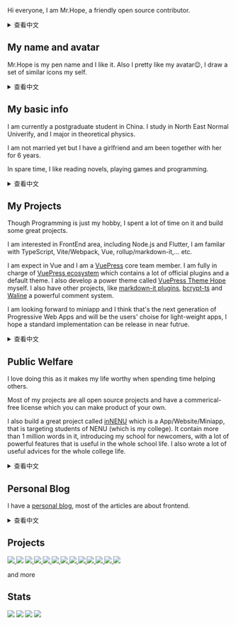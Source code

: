Hi everyone, I am Mr.Hope, a friendly open source contributor.


<details>
  <summary>查看中文</summary>

大家好，我是 Mr.Hope，一个友好的开源贡献者。

</details>

## My name and avatar

Mr.Hope is my pen name and I like it. Also I pretty like my avatar😉, I draw a set of similar icons my self.

<details>
  <summary>查看中文</summary>

## 我的名字和头像

Mr.Hope 是我的笔名，我很喜欢它。我也很喜欢我的头像😉，我自己画了一套类似的图标。

</details>

## My basic info

I am currently a postgraduate student in China. I study in North East Normal Univerify, and I major in theoretical physics.

I am not married yet but I have a girlfriend and am been together with her for 6 years.

In spare time, I like reading novels, playing games and programming.

<details>
  <summary>查看中文</summary>

## 我的基本信息

我目前是中国的一名研究生。我在东北师范大学学习，主修理论物理。

我还没结婚，但我有一个女朋友，我们在一起6年了。

闲暇时，我喜欢看小说、玩游戏和编程。

</details>

## My Projects

Though Programming is just my hobby, I spent a lot of time on it and build some great projects.

I am interested in FrontEnd area, including Node.js and Flutter, I am familar with TypeScript, Vite/Webpack, Vue, rollup/markdown-it,... etc.

I am expect in Vue and I am a [VuePress](https://vuejs.press) core team member. I am fully in charge of [VuePress ecosystem](https://github.com/vuepress/ecosystem) which contains a lot of official plugins and a default theme. I also develop a power theme called [VuePress Theme Hope](https://theme-hope.vuejs.press) myself. I also have other projects, like [markdown-it plugins](https://mdit-plugins.github.io), [bcrypt-ts](https://github.com/Mister-Hope/bcrypt-ts) and [Waline](https://waline.js.org) a powerful comment system.

I am looking forward to miniapp and I think that's the next generation of Progressive Web Apps and will be the users' choise for light-weight apps, I hope a standard implementation can be release in near futrue.

<details>
  <summary>查看中文</summary>

## 我的项目

虽然编程只是我的爱好，但我花了很多时间在上面，并建立了一些很棒的项目。

我对前端领域感兴趣，包括 Node.js 和 Flutter，我熟悉 TypeScript、Vite/Webpack、Vue、rollup/markdown-it 等。

我精通 Vue，也是 [VuePress](https://vuejs.press) 核心团队成员之一。我完全负责 [VuePress 生态系统](https://github.com/vuepress/ecosystem)，其中包含大量官方插件和一个默认主题。我还亲自开发了一款名为 [VuePress Theme Hope](https://theme-hope.vuejs.press) 的强大主题。我还有其他项目，例如 [markdown-it plugins](https://mdit-plugins.github.io)、[bcrypt-ts](https://github.com/Mister-Hope/bcrypt-ts) 和 [Waline](https://waline.js.org) 强大的评论系统。

我很期待 miniapp，我认为这是下一代渐进式 Web 应用程序，将成为用户轻量级应用程序的选择，我希望不久的将来能够发布一个标准实践。

</details>

## Public Welfare

I love doing this as it makes my life worthy when spending time helping others.

Most of my projects are all open source projects and have a commerical-free license which you can make product of your own.

I also build a great project called [inNENU](https://github.com/inNENU) which is a App/Website/Miniapp, that is targeting students of NENU (which is my college). It contain more than 1 million words in it, introducing my school for newcomers, with a lot of powerful features that is useful in the whole school life. I also wrote a lot of useful advices for the whole college life.

<details>
  <summary>查看中文</summary>

## 公益

我喜欢做这件事，因为花时间帮助别人让我的一生变得有价值。

我的大多数项目都是开源项目，拥有商业免费许可证，你可以制作自己的产品。

我还建立了一个很棒的项目，名为 [inNENU](https://github.com/inNENU)，这是一个应用程序/网站/小程序，针对东北师范大学（我的大学）的学生。它包含超过 100 万字，为新生介绍了我的学校，同时具有许多强大的功能，对整个学校生活都很有用。我还为整个大学生活写了很多有用的建议。

</details>

## Personal Blog

I have a [personal blog](https://mister-hope.github.io), most of the articles are about frontend.

<details>
  <summary>查看中文</summary>

## 个人博客

我有一个[个人博客](https://mister-hope.com)，大部分文章都是关于前端的。

</details>

## Projects

<a href="https://vuejs.press" target="_blank">
  <picture>
    <source
      media="(prefers-color-scheme: dark)"
      srcset="https://github-readme-status-mrhope.vercel.app/api/pin?username=vuepress&repo=core&theme=github_dark"
    />
    <img
      src="https://github-readme-status-mrhope.vercel.app/api/pin?username=vuepress&repo=core&theme=github_light"
    />
  </picture>
</a>
<a href="https://ecosystem.vuejs.press" target="_blank"></a>
  <picture>
    <source
      media="(prefers-color-scheme: dark)"
      srcset="https://github-readme-status-mrhope.vercel.app/api/pin?username=vuepress&repo=ecosystem&theme=github_dark"
    />
    <img
      src="https://github-readme-status-mrhope.vercel.app/api/pin?username=vuepress&repo=ecosystem&theme=github_light"
    />
  </picture>
</a>
<a href="https://theme-hope.vuejs.press" target="_blank">
  <picture>
    <source
      media="(prefers-color-scheme: dark)"
      srcset="https://github-readme-status-mrhope.vercel.app/api/pin?username=vuepress-theme-hope&repo=vuepress-theme-hope&theme=github_dark"
    />
    <img
      src="https://github-readme-status-mrhope.vercel.app/api/pin?username=vuepress-theme-hope&repo=vuepress-theme-hope&theme=github_light"
    />
  </picture>
</a>
<a href="https://waline.js.org" target="_blank">
  <picture>
    <source
      media="(prefers-color-scheme: dark)"
      srcset="https://github-readme-status-mrhope.vercel.app/api/pin?username=walinejs&repo=waline&theme=github_dark"
    />
    <img
      src="https://github-readme-status-mrhope.vercel.app/api/pin?username=walinejs&repo=waline&theme=github_light"
    />
  </picture>
</a>
<a href="https://mdit-plugins.github.io/" target="_blank">
  <picture>
    <source
      media="(prefers-color-scheme: dark)"
      srcset="https://github-readme-status-mrhope.vercel.app/api/pin?username=Mister-Hope&repo=mdit-plugins&theme=github_dark"
    />
    <img
      src="https://github-readme-status-mrhope.vercel.app/api/pin?username=Mister-Hope&repo=mdit-plugins&theme=github_light"
    />
  </picture>
</a>
<a href="https://miniapp-tool.github.io" target="_blank">
  <picture>
    <source
      media="(prefers-color-scheme: dark)"
      srcset="https://github-readme-status-mrhope.vercel.app/api/pin?username=miniapp-tool&repo=mptool&theme=github_dark"
    />
    <img
      src="https://github-readme-status-mrhope.vercel.app/api/pin?username=miniapp-tool&repo=mptool&theme=github_light"
    />
  </picture>
</a>
<a href="https://github.com/inNENU/inNENU" target="_blank">
  <picture>
    <source
      media="(prefers-color-scheme: dark)"
      srcset="https://github-readme-status-mrhope.vercel.app/api/pin?username=inNENU&repo=inNENU&theme=github_dark"
    />
    <img
      src="https://github-readme-status-mrhope.vercel.app/api/pin?username=inNENU&repo=inNENU&theme=github_light"
    />
  </picture>
</a>
<a href="https://github.com/Mister-Hope/gulp-sass" target="_blank">
  <picture>
    <source
      media="(prefers-color-scheme: dark)"
      srcset="https://github-readme-status-mrhope.vercel.app/api/pin?username=Mister-Hope&repo=gulp-sass&theme=github_dark"
    />
    <img
      src="https://github-readme-status-mrhope.vercel.app/api/pin?username=Mister-Hope&repo=gulp-sass&theme=github_light"
    />
  </picture>
</a>
<a href="https://github.com/Mister-Hope/bcrypt-ts" target="_blank">
  <picture>
    <source
      media="(prefers-color-scheme: dark)"
      srcset="https://github-readme-status-mrhope.vercel.app/api/pin?username=Mister-Hope&repo=bcrypt-ts&theme=github_dark"
    />
    <img
      src="https://github-readme-status-mrhope.vercel.app/api/pin?username=Mister-Hope&repo=bcrypt-ts&theme=github_light"
    />
  </picture>
</a>
<a href="https://github.com/Mister-Hope/slimsearch" target="_blank">
  <picture>
    <source
      media="(prefers-color-scheme: dark)"
      srcset="https://github-readme-status-mrhope.vercel.app/api/pin?username=Mister-Hope&repo=slimsearch&theme=github_dark"
    />
    <img
      src="https://github-readme-status-mrhope.vercel.app/api/pin?username=Mister-Hope&repo=slimsearch&theme=github_light"
    />
  </picture>
</a>
<a href="https://github.com/Mister-Hope/nodejs-jieba" target="_blank">
  <picture>
    <source
      media="(prefers-color-scheme: dark)"
      srcset="https://github-readme-status-mrhope.vercel.app/api/pin?username=Mister-Hope&repo=nodejs-jieba&theme=github_dark"
    />
    <img
      src="https://github-readme-status-mrhope.vercel.app/api/pin?username=Mister-Hope&repo=nodejs-jieba&theme=github_light"
    />
  </picture>
</a>
<a href="https://github.com/Mister-Hope/flowchart.ts" target="_blank">
  <picture>
    <source
      media="(prefers-color-scheme: dark)"
      srcset="https://github-readme-status-mrhope.vercel.app/api/pin?username=Mister-Hope&repo=flowchart.ts&theme=github_dark"
    />
    <img
      src="https://github-readme-status-mrhope.vercel.app/api/pin?username=Mister-Hope&repo=flowchart.ts&theme=github_light"
    />
  </picture>
</a>
<a href="https://github.com/Mister-Hope/create-codepen" target="_blank">
  <picture>
    <source
      media="(prefers-color-scheme: dark)"
      srcset="https://github-readme-status-mrhope.vercel.app/api/pin?username=Mister-Hope&repo=create-codepen&theme=github_dark"
    />
    <img
      src="https://github-readme-status-mrhope.vercel.app/api/pin?username=Mister-Hope&repo=create-codepen&theme=github_light"
    />
  </picture>
</a>

and more

## Stats


<picture>
  <source
    media="(prefers-color-scheme: dark)"
    srcset="https://github-profile-summary-cards.vercel.app/api/cards/profile-details?username=Mister-Hope&theme=github_dark"
  />
  <img
    src="https://github-profile-summary-cards.vercel.app/api/cards/profile-details?username=Mister-Hope&theme=github"
  />
</picture>
<picture>
  <source
    media="(prefers-color-scheme: dark)"
    srcset="https://github-profile-summary-cards.vercel.app/api/cards/stats?username=Mister-Hope&theme=github_dark"
  />
  <img
    src="https://github-profile-summary-cards.vercel.app/api/cards/stats?username=Mister-Hope&theme=github"
  />
</picture>
<picture>
  <source
    media="(prefers-color-scheme: dark)"
    srcset="https://github-profile-summary-cards.vercel.app/api/cards/most-commit-language?username=Mister-Hope&theme=github_dark"
  />
  <img
    src="https://github-profile-summary-cards.vercel.app/api/cards/most-commit-language?username=Mister-Hope&theme=github"
  />
</picture>
<picture>
  <source
    media="(prefers-color-scheme: dark)"
    srcset="https://github-profile-summary-cards.vercel.app/api/cards/repos-per-language?username=Mister-Hope&theme=github_dark"
  />
  <img
    src="https://github-profile-summary-cards.vercel.app/api/cards/repos-per-language?username=Mister-Hope&theme=github"
  />
</picture>

